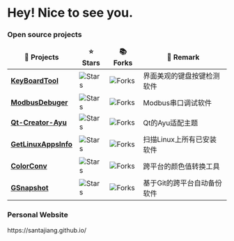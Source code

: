 <h1>Hey! Nice to see you.</h1>


<h3>Open source projects</h3>
<table>
  <thead align="center">
    <tr border: none;>
      <td><b>🎁 Projects</b></td>
      <td><b>⭐ Stars</b></td>
      <td><b>📚 Forks</b></td>
      <td><b>🔔 Remark</b></td> 
    </tr>
  </thead>
  <tbody>
    <tr>
      <td><a href="https://github.com/SantaJiang/KeyBoardTool"><b>KeyBoardTool</b></a></td>
      <td><img alt="Stars" src="https://img.shields.io/github/stars/SantaJiang/KeyBoardTool?style=flat-square&labelColor=343b41"/></td>
      <td><img alt="Forks" src="https://img.shields.io/github/forks/SantaJiang/KeyBoardTool?style=flat-square&labelColor=343b41"/></td>
      <td>界面美观的键盘按键检测软件</td>
    </tr>
	  <tr>
      <td><a href="https://github.com/SantaJiang/ModbusDebuger"><b>ModbusDebuger</b></a></td>
      <td><img alt="Stars" src="https://img.shields.io/github/stars/SantaJiang/ModbusDebuger?style=flat-square&labelColor=343b41"/></td>
      <td><img alt="Forks" src="https://img.shields.io/github/forks/SantaJiang/ModbusDebuger?style=flat-square&labelColor=343b41"/></td>
      <td>Modbus串口调试软件</td>
    </tr>
    <tr>
      <td><a href="https://github.com/SantaJiang/Qt-Creator-Ayu"><b>Qt-Creator-Ayu</b></a></td>
      <td><img alt="Stars" src="https://img.shields.io/github/stars/SantaJiang/Qt-Creator-Ayu?style=flat-square&labelColor=343b41"/></td>
      <td><img alt="Forks" src="https://img.shields.io/github/forks/SantaJiang/Qt-Creator-Ayu?style=flat-square&labelColor=343b41"/></td>
      <td>Qt的Ayu适配主题</td>
    </tr>
    <tr>
      <td><a href="https://github.com/SantaJiang/GetLinuxAppsInfo"><b>GetLinuxAppsInfo</b></a></td>
      <td><img alt="Stars" src="https://img.shields.io/github/stars/SantaJiang/GetLinuxAppsInfo?style=flat-square&labelColor=343b41"/></td>
      <td><img alt="Forks" src="https://img.shields.io/github/forks/SantaJiang/GetLinuxAppsInfo?style=flat-square&labelColor=343b41"/></td>
      <td>扫描Linux上所有已安装软件</td>
    </tr>
    <tr>
      <td><a href="https://github.com/SantaJiang/ColorConv"><b>ColorConv</b></a></td>
      <td><img alt="Stars" src="https://img.shields.io/github/stars/SantaJiang/ColorConv?style=flat-square&labelColor=343b41"/></td>
      <td><img alt="Forks" src="https://img.shields.io/github/forks/SantaJiang/ColorConv?style=flat-square&labelColor=343b41"/></td>
      <td>跨平台的颜色值转换工具</td>
    </tr>
    <tr>
      <td><a href="https://github.com/SantaJiang/GSnapshot"><b>GSnapshot</b></a></td>
      <td><img alt="Stars" src="https://img.shields.io/github/stars/SantaJiang/GSnapshot?style=flat-square&labelColor=343b41"/></td>
      <td><img alt="Forks" src="https://img.shields.io/github/forks/SantaJiang/GSnapshot?style=flat-square&labelColor=343b41"/></td>
      <td>基于Git的跨平台自动备份软件</td>
    </tr>
  </tbody>
</table>

<h3>Personal Website</h3>
https://santajiang.github.io/
